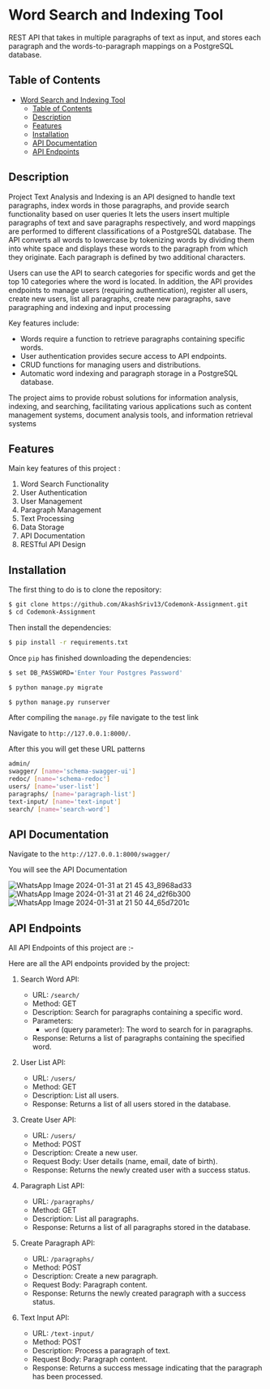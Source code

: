 # Word Search and Indexing Tool


REST API that takes in multiple paragraphs of text as input, and stores each paragraph and the words-to-paragraph mappings on a PostgreSQL database.

## Table of Contents
- [Word Search and Indexing Tool](#word-search-and-indexing-tool)
  - [Table of Contents](#table-of-contents)
  - [Description](#description)
  - [Features](#features)
  - [Installation](#installation)
  - [API Documentation](#api-documentation)
  - [API Endpoints](#api-endpoints)

## Description
Project Text Analysis and Indexing is an API designed to handle text paragraphs, index words in those paragraphs, and provide search functionality based on user queries It lets the users insert multiple paragraphs of text and save paragraphs respectively, and word mappings are performed to different classifications of a PostgreSQL database. The API converts all words to lowercase by tokenizing words by dividing them into white space and displays these words to the paragraph from which they originate. Each paragraph is defined by two additional characters.

Users can use the API to search categories for specific words and get the top 10 categories where the word is located. In addition, the API provides endpoints to manage users (requiring authentication), register all users, create new users, list all paragraphs, create new paragraphs, save paragraphing and indexing and input processing

Key features include:

  - Words require a function to retrieve paragraphs containing specific words.
  - User authentication provides secure access to API endpoints.
  - CRUD functions for managing users and distributions.
  - Automatic word indexing and paragraph storage in a PostgreSQL database.

The project aims to provide robust solutions for information analysis, indexing, and searching, facilitating various applications such as content management systems, document analysis tools, and information retrieval systems

## Features
Main key features of this project :

1. Word Search Functionality
2. User Authentication
3. User Management
4. Paragraph Management
5. Text Processing
6. Data Storage
7. API Documentation
8. RESTful API Design

## Installation

The first thing to do is to clone the repository:

```sh
$ git clone https://github.com/AkashSriv13/Codemonk-Assignment.git
$ cd Codemonk-Assignment
```


Then install the dependencies:

```sh
$ pip install -r requirements.txt
```

Once `pip` has finished downloading the dependencies:
```sh
$ set DB_PASSWORD='Enter Your Postgres Password'
```
```sh
$ python manage.py migrate
```
```sh
$ python manage.py runserver
```
After compiling the `manage.py` file navigate to the test link

Navigate to `http://127.0.0.1:8000/`.

After this you will get these URL patterns

```sh
admin/
swagger/ [name='schema-swagger-ui']
redoc/ [name='schema-redoc']
users/ [name='user-list']
paragraphs/ [name='paragraph-list']
text-input/ [name='text-input']
search/ [name='search-word']
```

## API Documentation

Navigate to the `http://127.0.0.1:8000/swagger/`

You will see the API Documentation

![WhatsApp Image 2024-01-31 at 21 45 43_8968ad33](https://github.com/AkashSriv13/Codemonk-Assignment/assets/120120817/1eb46fbf-3b4f-4e02-9c8d-9e1ba93d64ac)
![WhatsApp Image 2024-01-31 at 21 46 24_d2f6b300](https://github.com/AkashSriv13/Codemonk-Assignment/assets/120120817/f3a0dfaf-b310-4ad4-be3a-9d68676ec77f)
![WhatsApp Image 2024-01-31 at 21 50 44_65d7201c](https://github.com/AkashSriv13/Codemonk-Assignment/assets/120120817/a5309e3c-daf3-41fc-8b1b-387b550c4ca3)


## API Endpoints

All API Endpoints of this project are :-

Here are all the API endpoints provided by the project:

1. Search Word API:
   - URL: `/search/`
   - Method: GET
   - Description: Search for paragraphs containing a specific word.
   - Parameters:
     - `word` (query parameter): The word to search for in paragraphs.
   - Response: Returns a list of paragraphs containing the specified word.

2. User List API:
   - URL: `/users/`
   - Method: GET
   - Description: List all users.
   - Response: Returns a list of all users stored in the database.

3. Create User API:
   - URL: `/users/`
   - Method: POST
   - Description: Create a new user.
   - Request Body: User details (name, email, date of birth).
   - Response: Returns the newly created user with a success status.

4. Paragraph List API:
   - URL: `/paragraphs/`
   - Method: GET
   - Description: List all paragraphs.
   - Response: Returns a list of all paragraphs stored in the database.

5. Create Paragraph API:
   - URL: `/paragraphs/`
   - Method: POST
   - Description: Create a new paragraph.
   - Request Body: Paragraph content.
   - Response: Returns the newly created paragraph with a success status.

6. Text Input API:
   - URL: `/text-input/`
   - Method: POST
   - Description: Process a paragraph of text.
   - Request Body: Paragraph content.
   - Response: Returns a success message indicating that the paragraph has been processed.
